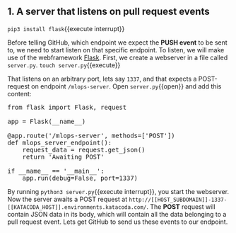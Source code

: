 ## 1. A server that listens on pull request events 
`pip3 install flask`{{execute interrupt}}

Before telling GitHub, which endpoint we expect the __PUSH event__ to be sent to, we need to start listen on that specific endpoint. To listen, we will make use of the webframework [Flask](https://flask.palletsprojects.com/en/1.1.x/). First, we create a webserver in a file called `server.py`. 
`touch server.py`{{execute}}


That listens on an arbitrary port, lets say `1337`, and that expects a POST-request on endpoint `/mlops-server`. Open `server.py`{{open}} and add this content: 

<pre class="file" data-filename="server.py" data-target="prepend">
from flask import Flask, request

app = Flask(__name__)

@app.route('/mlops-server', methods=['POST'])
def mlops_server_endpoint():
    request_data = request.get_json()
    return 'Awaiting POST'
    
if __name__ == '__main__':
    app.run(debug=False, port=1337)
</pre>

By running `python3 server.py`{{execute interrupt}}, you start the webserver. Now the server awaits a POST request at `http://[[HOST_SUBDOMAIN]]-1337-[[KATACODA_HOST]].environments.katacoda.com/`. The __POST__ request will contain JSON data in its body, which will contain all the data belonging to a pull request event. Lets get GitHub to send us these events to our endpoint.